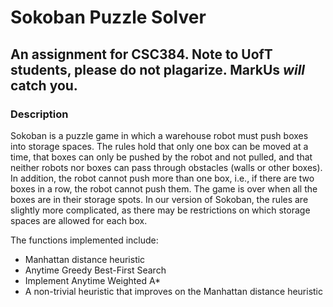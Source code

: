 # Sokoban Puzzle Solver
An assignment for CSC384. Note to UofT students, please **do not plagarize**. MarkUs ***will*** catch you.  
---

### Description
Sokoban is a puzzle game in which a warehouse robot must push boxes into storage spaces. The rules hold that only one box can be moved at a time, that boxes can only be pushed by the robot and not pulled, and that neither robots nor boxes can pass through obstacles (walls or other boxes). In addition, the robot cannot push more than one box, i.e., if there are two boxes in a row, the robot cannot push them. The game is over when all the boxes are in their storage spots. In our version of Sokoban, the rules are slightly more complicated, as there may be restrictions on which storage spaces are allowed for each box.

The functions implemented include: 
* Manhattan distance heuristic 
* Anytime Greedy Best-First Search
* Implement Anytime Weighted A*
* A non-trivial heuristic that improves on the Manhattan distance heuristic
